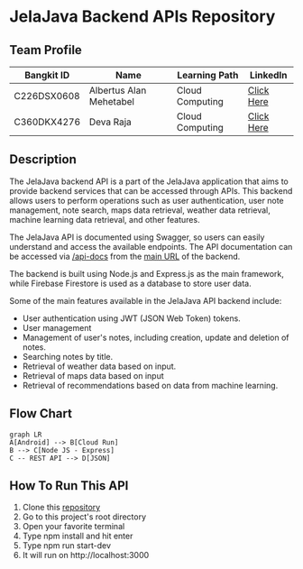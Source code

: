 # JelaJava Backend APIs Repository

## Team Profile

| Bangkit ID  | Name                    | Learning Path   | LinkedIn                                                           |
| ----------- | ----------------------- | --------------- | ------------------------------------------------------------------ |
| C226DSX0608 | Albertus Alan Mehetabel | Cloud Computing | [Click Here](https://www.linkedin.com/in/albertus-alan-mehetabel/) |
| C360DKX4276 | Deva Raja               | Cloud Computing | [Click Here](https://www.linkedin.com/in/deva-raja/)               |

## Description

The JelaJava backend API is a part of the JelaJava application that aims to provide backend services that can be accessed through APIs. This backend allows users to perform operations such as user authentication, user note management, note search, maps data retrieval, weather data retrieval, machine learning data retrieval, and other features.

The JelaJava API is documented using Swagger, so users can easily understand and access the available endpoints. The API documentation can be accessed via [/api-docs](https://node-api-froi2bfpmq-et.a.run.app/api-docs/) from the [main URL](https://node-api-froi2bfpmq-et.a.run.app/) of the backend.

The backend is built using Node.js and Express.js as the main framework, while Firebase Firestore is used as a database to store user data.

Some of the main features available in the JelaJava API backend include:

- User authentication using JWT (JSON Web Token) tokens.
- User management
- Management of user's notes, including creation, update and deletion of notes.
- Searching notes by title.
- Retrieval of weather data based on input.
- Retrieval of maps data based on input
- Retrieval of recommendations based on data from machine learning.

## Flow Chart

```mermaid
graph LR
A[Android] --> B[Cloud Run]
B --> C[Node JS - Express]
C -- REST API --> D[JSON]
```

## How To Run This API

1.  Clone this [repository](https://github.com/AlbertusAlanMehetabel/JelaJava/tree/backend)
2.  Go to this project's root directory
3.  Open your favorite terminal
4.  Type npm install and hit enter
5.  Type npm run start-dev
6.  It will run on http://localhost:3000
